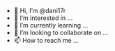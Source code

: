 - 👋 Hi, I’m @dani17r
- 👀 I’m interested in ...
- 🌱 I’m currently learning ...
- 💞️ I’m looking to collaborate on ...
- 📫 How to reach me ...

<!---
dani17r/dani17r is a ✨ special ✨ repository because its `README.md` (this file) appears on your GitHub profile.
You can click the Preview link to take a look at your changes.
--->
